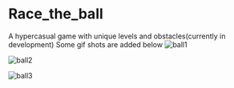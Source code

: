 # Race_the_ball
A hypercasual game with unique levels and obstacles(currently in development) Some gif shots are added below
![ball1](https://user-images.githubusercontent.com/66202955/194840768-0296ac70-1f47-45c0-add3-8b38b528c642.gif) 




![ball2](https://user-images.githubusercontent.com/66202955/194932010-04cb43d1-1f2c-4d83-b9b3-3cd2cdd2712a.gif)






![ball3](https://user-images.githubusercontent.com/66202955/194933729-a2a1d2ce-4cff-4c7e-a7df-5375bd9da41a.gif)
